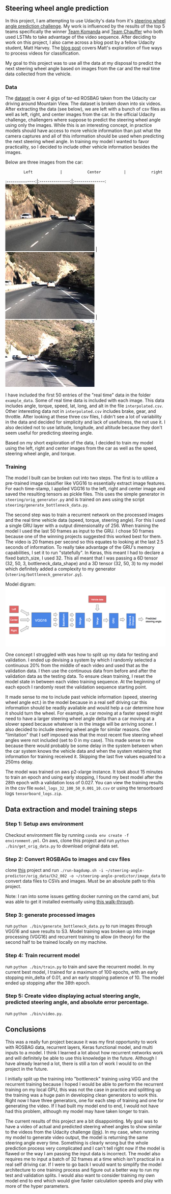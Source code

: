 ## Steering wheel angle prediction
In this project, I am attempting to use Udacity's data from it's [steering wheel angle prediction challenge](https://medium.com/udacity/challenge-2-using-deep-learning-to-predict-steering-angles-f42004a36ff3). My work is influenced by  the results of the top 5 teams specifically the winner [Team Komanda](https://github.com/udacity/self-driving-car/tree/master/steering-models/community-models/komanda) and [Team Chauffer](https://github.com/udacity/self-driving-car/tree/master/steering-models/community-models/chauffeur) who both used LSTMs to take advantage of the video sequence. After deciding to work on this project, I also came across a blog post by a fellow Udacity student, Matt Harvey. The [blog post](https://hackernoon.com/five-video-classification-methods-implemented-in-keras-and-tensorflow-99cad29cc0b5#.x39teb3gd) covers Matt's exploration of five ways to process videos for classification. 

My goal to this project was to use all the data at my disposal to predict the next steering wheel angle based on images from the car and the real time data collected from the vehicle. 

[//]: # (Image References)

[left]: ./readme_images/left.jpg "Left Image"
[right]: ./readme_images/right.jpg "Right Image"
[center]: ./readme_images/center.jpg "Center Image"
[model]: ./readme_images/model.png "Model diagram"

### Data
The [dataset](https://github.com/udacity/self-driving-car/tree/master/datasets/CH2) is over 4 gigs of tar-ed ROSBAG taken from the Udacity car driving around Mountain View. The dataset is broken down into six videos. After extracting the data (see below), we are left with a bunch of csv files as well as left, right, and center images from the car. In the official Udacity challenge, challengers where suppose to predict the steering wheel angle using only the images. While this is an interesting concept, in practice models should have access to more vehicle information than just what the camera captures and all of this information should be used when predicting the next steering wheel angle. In training my model I wanted to favor practicality, so I decided to include other vehicle information besides the images.

Below are three images from the car:

			Left 			|			Center			|			right
:--------------:|:---------------:|:---------------:
![alt text][left] | ![alt text][center] | ![alt text][right]

I have included the first 50 entries of the "real time" data in the folder `example_data`. Some of real time data is included with each image. This data includes angle, torque, speed, lat, long, and alt in the file `interpolated.csv`. Other interesting data not in `interpolated.csv` includes brake, gear, and throttle. After looking at these three csv files, I didn't see a lot of variability in the data and decided for simplicity and lack of usefulness, the not use it. I also decided not to use latitude, longitude, and altitude because they don't seem useful for predicting steering angle. 

Based on my short exploration of the data, I decided to train my model using the left, right and center images from the car as well as the speed, steering wheel angle, and torque. 

### Training
The model I built can be broken out into two steps. The first is to utilize a pre-trained image classifier like VGG16 to essentially extract image features. For each time-stamp, I applied VGG16 to the left, right and center image and saved the resulting tensors as pickle files. This uses the simple generator in `steering/orig_generator.py` and is trained on aws using the script `steering/generate_bottleneck_data.py`. 

The second step was to train a recurrent network on the processed images and the real time vehicle data (speed, torque, steering angle). For this I used a single GRU layer with a output dimensionality of 256. When training the model I used the last 50 frames as input to the GRU. I chose 50 frames because one of the winning projects suggested this worked best for them. The video is 20 frames per second so this equates to looking at the last 2.5 seconds of information. To really take advantage of the GRU's memory capabilities, I set it to run "statefully". In Keras, this meant I had to declare a fixed batch_size, I used 32. This all meant that I was passing a 6D tensor (32, 50, 3, bottleneck_data_shape) and a 3D tensor (32, 50, 3) to my model which definitely added a complexity to my generator (`steering/bottleneck_generator.py`). 

Model digram:
![alt text][model]

One concept I struggled with was how to split up my data for testing and validation. I ended up devising a system by which I randomly selected a continuous 20% from the  middle of each video and used that as the validation data. I then use the continuous data from before and after the validation data as the testing data. To ensure clean training, I reset the model state in between each video training sequence. At the beginning of each epoch I randomly reset the validation sequence starting point. 

It made sense to me to include past vehicle information (speed, steering wheel angle ect.) in the model because in a real self driving car this information should be readily available and would help a car determine how it should turn the wheel. For example, a car moving at a faster speed might need to have a larger steering wheel angle delta than a car moving at a slower speed because whatever is in the image will be arriving sooner. I also decided to include steering wheel angle for similar reasons. One "limitation" that I self imposed was that the most recent five steering wheel angles were not included (set to 0 in my case). This made sense to me because there would probably be some delay in the system between when the car system knows the vehicle data and when the system retaining that information for training received it. Skipping the last five values equated to a 250ms delay. 

The model was trained on aws p2-xlarge instance. It took about 15 minutes to train an epoch and using early stopping, I found my best model after the 28th epoch with a validation loss of 0.027. You can view the training results in the csv file `model_logs_32_100_50_0.001_10.csv` or using the tensorboard logs `tensorboard_logs.zip`. 

## Data extraction and model training steps

### Step 1: Setup aws environment
Checkout environment file by running `conda env create -f environment.yml`. On aws, clone this project and run `python ./bin/get_orig_data.py` to download original data set.

### Step 2: Convert ROSBAGs to images and csv files
clone [this](https://github.com/kyle-dorman/udacity-driving-reader) project and run `./run-bagdump.sh -i ~/steering-angle-predictor/orig_data/Ch2_002 -o ~/steering-angle-predictor/image_data` to convert data files to CSVs and images. Must be an absolute path to this project. 

Note: I ran into some issues getting docker running on the carnd ami, but was able to get it installed eventually using [this walk-through](https://docs.docker.com/engine/installation/linux/ubuntu/#os-requirements).

### Step 3: generate processed images
run `python ./bin/generate_bottleneck_data.py` to run images through VGG16 and save results to S3. Model training was broken up into image processing (VGG16) and recurrent training to allow (in theory) for the second half to be trained locally on my machine.

### Step 4: Train recurrent model
run `python ./bin/train.py` to train and save the recurrent model. In my current best model, I trained for a maximum of 100 epochs, with an early stopping min_delta of 0.01, and an early stopping patience of 10. The model ended up stopping after the 38th epoch. 

### Step 5: Create video displaying actual steering angle, predicted steering angle, and absolute error percentage.
run `python ./bin/video.py`. 

## Conclusions
This was a really fun project because it was my first opportunity to work with ROSBAG data, recurrent layers, Keras functional model, and multi inputs to a model. I think I learned a lot about how recurrent networks work and will definitely be able to use this knowledge in the future. Although I have already learned a lot, there is still a ton of work I would to on the project in the future.

I initially split up the training into "bottleneck" training using VGG and the recurrent training because I hoped I would be able to perform the recurrent training on my local GPU, this was not the case in practice and splitting up the training was a huge pain in developing clean generators to work this. Right now I have three generators, one for each step of training and one for generating the video. If I had built my model end to end, I would not have had this problem, although my model may have taken longer to train. 

The current results of this project are a bit disappointing. My goal was to have a video of actual and predicted steering wheel angles to show similar to the videos from the Udacity challenge ([link](https://vimeo.com/196356123)). In my case, when running my model to generate video output, the model is returning the same steering angle every time. Something is clearly wrong but the whole prediction process very complicated and I can't tell right now if the model is flawed or the way I am passing the input data is incorrect. The model also requires me to input a batch of 32 frames at a time which isn't practical in a real self driving car. If I were to go back I would want to simplify the model architecture to one training process and figure out a better way to run my test and validation splits. I would also want to consider training my own model end to end which would give faster calculation speeds and play with more of the hyper parameters.

